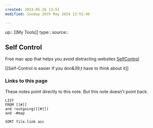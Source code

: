 ```yaml
---
created: 2024-05-26 13:51
modified: Sunday 26th May 2024 13:51:46

---
```

up::  [[My Tools]]
type::
source::
## Self Control

Free mac app that helps you avoid distracting websites
[SelfControl](https://selfcontrolapp.com/)

[[Self-Control is easier if you don&39;t have to think about it]]

### Links to this page
These notes point directly to this note. But this note doesn't point back.
```dataview
LIST
FROM [[#]]
and !outgoing([[#]])
and -#map

SORT file.link asc
```

